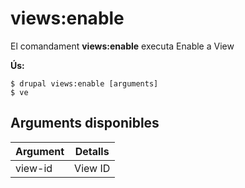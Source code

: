 # views:enable
El comandament **views:enable** executa Enable a View

**Ús:**
```
$ drupal views:enable [arguments] 
$ ve  
```

## Arguments disponibles
Argument | Detalls
---------|-------------
view-id | View ID
